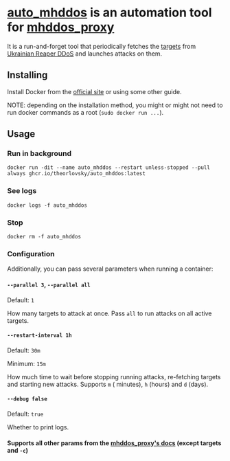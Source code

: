 # [auto_mhddos](https://github.com/theorlovsky/auto_mhddos) is an automation tool for [mhddos_proxy](https://github.com/porthole-ascend-cinnamon/mhddos_proxy)

It is a run-and-forget tool that periodically fetches
the [targets](https://raw.githubusercontent.com/Aruiem234/auto_mhddos/main/runner_targets)
from [Ukrainian Reaper DDoS](https://t.me/ukrainian_reaper_ddos) and launches attacks on them.

## Installing

Install Docker from the [official site](https://docs.docker.com/get-docker/) or using some other guide.

NOTE: depending on the installation method, you might or might not need to run docker commands as a
root (`sudo docker run ...`).

## Usage

### Run in background

```shell
docker run -dit --name auto_mhddos --restart unless-stopped --pull always ghcr.io/theorlovsky/auto_mhddos:latest
```

### See logs

```shell
docker logs -f auto_mhddos
```

### Stop

```shell
docker rm -f auto_mhddos
```

### Configuration

Additionally, you can pass several parameters when running a container:

#### `--parallel 3`, `--parallel all`

Default: `1`

How many targets to attack at once. Pass `all` to run attacks on all active targets.

#### `--restart-interval 1h`

Default: `30m`

Minimum: `15m`

How much time to wait before stopping running attacks, re-fetching targets and starting new attacks. Supports `m` (
minutes), `h` (hours) and `d` (days).

#### `--debug false`

Default: `true`

Whether to print logs.

#### Supports all other params from the [mhddos_proxy's docs](https://github.com/porthole-ascend-cinnamon/mhddos_proxy#usage) (except targets and `-c`)

